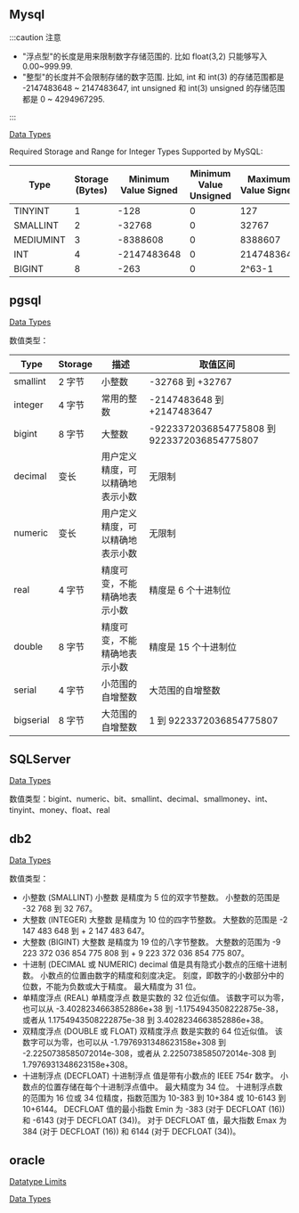 ## Mysql

:::caution 注意

- "浮点型"的长度是用来限制数字存储范围的. 比如 float(3,2) 只能够写入 0.00~999.99.
- "整型"的长度并不会限制存储的数字范围. 比如, int 和 int(3) 的存储范围都是 -2147483648 ~ 2147483647, int unsigned 和 int(3) unsigned 的存储范围都是 0 ~ 4294967295.

:::

[Data Types](https://dev.mysql.com/doc/refman/8.0/en/data-types.html)

Required Storage and Range for Integer Types Supported by MySQL:

| Type      | Storage (Bytes) | Minimum Value Signed | Minimum Value Unsigned | Maximum Value Signed | Maximum Value Unsigned |
| --------- | --------------- | -------------------- | ---------------------- | -------------------- | ---------------------- |
| TINYINT   | 1               | -128                 | 0                      | 127                  | 255                    |
| SMALLINT  | 2               | -32768               | 0                      | 32767                | 65535                  |
| MEDIUMINT | 3               | -8388608             | 0                      | 8388607              | 16777215               |
| INT       | 4               | -2147483648          | 0                      | 2147483647           | 4294967295             |
| BIGINT    | 8               | -263                 | 0                      | 2^63-1               | 2^64-1                 |

## pgsql

[Data Types](https://www.postgresql.org/docs/15/datatype.html)

数值类型：

| Type      | Storage | 描述                             | 取值区间                                    |
| --------- | ------- | -------------------------------- | ------------------------------------------- |
| smallint  | 2 字节  | 小整数                           | -32768 到 +32767                            |
| integer   | 4 字节  | 常用的整数                       | -2147483648 到 +2147483647                  |
| bigint    | 8 字节  | 大整数                           | -9223372036854775808 到 9223372036854775807 |
| decimal   | 变长    | 用户定义精度，可以精确地表示小数 | 无限制                                      |
| numeric   | 变长    | 用户定义精度，可以精确地表示小数 | 无限制                                      |
| real      | 4 字节  | 精度可变，不能精确地表示小数     | 精度是 6 个十进制位                         |
| double    | 8 字节  | 精度可变，不能精确地表示小数     | 精度是 15 个十进制位                        |
| serial    | 4 字节  | 小范围的自增整数                 | 大范围的自增整数                            |
| bigserial | 8 字节  | 大范围的自增整数                 | 1 到 9223372036854775807                    |

## SQLServer

[Data Types](https://learn.microsoft.com/zh-cn/sql/t-sql/data-types/data-types-transact-sql?view=sql-server-ver16)

数值类型：bigint、numeric、bit、smallint、decimal、smallmoney、int、tinyint、money、float、real

## db2

[Data Types](https://www.ibm.com/docs/zh/db2/11.1?topic=elements-data-types)

数值类型：

- 小整数 (SMALLINT)
  小整数 是精度为 5 位的双字节整数。 小整数的范围是 -32 768 到 32 767。
- 大整数 (INTEGER)
  大整数 是精度为 10 位的四字节整数。 大整数的范围是 -2 147 483 648 到 + 2 147 483 647。
- 大整数 (BIGINT)
  大整数 是精度为 19 位的八字节整数。 大整数的范围为 -9 223 372 036 854 775 808 到 + 9 223 372 036 854 775 807。
- 十进制 (DECIMAL 或 NUMERIC)
  decimal 值是具有隐式小数点的压缩十进制数。 小数点的位置由数字的精度和刻度决定。 刻度，即数字的小数部分中的位数，不能为负数或大于精度。 最大精度为 31 位。
- 单精度浮点 (REAL)
  单精度浮点 数是实数的 32 位近似值。 该数字可以为零，也可以从 -3.4028234663852886e+38 到 -1.1754943508222875e-38，或者从 1.1754943508222875e-38 到 3.4028234663852886e+38。
- 双精度浮点 (DOUBLE 或 FLOAT)
  双精度浮点 数是实数的 64 位近似值。 该数字可以为零，也可以从 -1.7976931348623158e+308 到 -2.2250738585072014e-308，或者从 2.2250738585072014e-308 到 1.7976931348623158e+308。
- 十进制浮点 (DECFLOAT)
  十进制浮点 值是带有小数点的 IEEE 754r 数字。 小数点的位置存储在每个十进制浮点值中。 最大精度为 34 位。 十进制浮点数的范围为 16 位或 34 位精度，指数范围为 10-383 到 10+384 或 10-6143 到 10+6144。 DECFLOAT 值的最小指数 Emin 为 -383 (对于 DECFLOAT (16)) 和 -6143 (对于 DECFLOAT (34))。 对于 DECFLOAT 值，最大指数 Emax 为 384 (对于 DECFLOAT (16)) 和 6144 (对于 DECFLOAT (34))。

## oracle

[Datatype Limits](https://docs.oracle.com/en/database/oracle/oracle-database/23/refrn/datatype-limits.html#GUID-963C79C9-9303-49FE-8F2D-C8AAF04D3095)

[Data Types](https://docs.oracle.com/en/database/oracle/oracle-database/23/sqlrf/Data-Types.html#GUID-A3C0D836-BADB-44E5-A5D4-265BA5968483)
